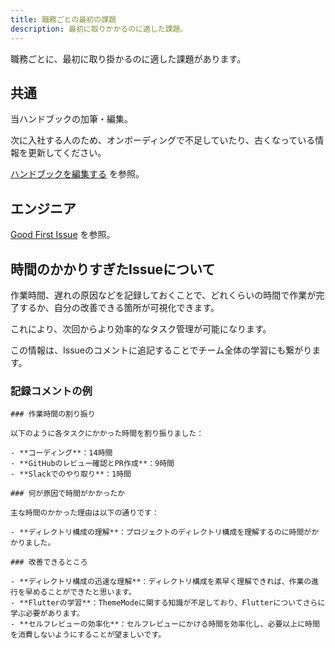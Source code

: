```yaml
---
title: 職務ごとの最初の課題
description: 最初に取りかかるのに適した課題。
---
```

職務ごとに、最初に取り掛かるのに適した課題があります。

## 共通

当ハンドブックの加筆・編集。

次に入社する人のため、オンボーディングで不足していたり、古くなっている情報を更新してください。

[ハンドブックを編集する](../handbook) を参照。

## エンジニア

[Good First Issue](/engineering/good-first-issue/) を参照。

## 時間のかかりすぎたIssueについて

作業時間、遅れの原因などを記録しておくことで、どれくらいの時間で作業が完了するか、自分の改善できる箇所が可視化できます。

これにより、次回からより効率的なタスク管理が可能になります。

この情報は、Issueのコメントに追記することでチーム全体の学習にも繋がります。

### 記録コメントの例

```
### 作業時間の割り振り

以下のように各タスクにかかった時間を割り振りました：

- **コーディング**：14時間
- **GitHubのレビュー確認とPR作成**：9時間
- **Slackでのやり取り**：1時間

### 何が原因で時間がかかったか

主な時間のかかった理由は以下の通りです：

- **ディレクトリ構成の理解**：プロジェクトのディレクトリ構成を理解するのに時間がかかりました。

### 改善できるところ

- **ディレクトリ構成の迅速な理解**：ディレクトリ構成を素早く理解できれば、作業の進行を早めることができたと思います。
- **Flutterの学習**：ThemeModeに関する知識が不足しており、Flutterについてさらに学ぶ必要があります。
- **セルフレビューの効率化**：セルフレビューにかける時間を効率化し、必要以上に時間を消費しないようにすることが望ましいです。
```
